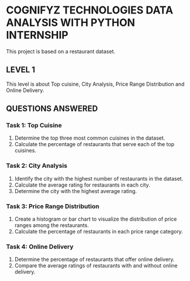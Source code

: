 # COGNIFYZ TECHNOLOGIES DATA ANALYSIS WITH PYTHON INTERNSHIP
This project is based on a restaurant dataset.
## LEVEL 1
This level is about Top cuisine, City Analysis, Price Range Distribution and Online Delivery.  

##   QUESTIONS ANSWERED
### Task 1: Top Cuisine
1. Determine the top three most common cuisines in the dataset.  
2. Calculate the percentage of restaurants that serve each of the top cuisines.  

### Task 2: City Analysis
1. Identify the city with the highest number of restaurants in the dataset.  
2. Calculate the average rating for restaurants in each city.  
3. Determine the city with the highest average rating.  

### Task 3: Price Range Distribution
1. Create a histogram or bar chart to visualize the distribution of price ranges among the restaurants.  
2. Calculate the percentage of restaurants in each price range category.

### Task 4: Online Delivery
1. Determine the percentage of restaurants that offer online delivery.  
2. Compare the average ratings of restaurants with and without online delivery.  
